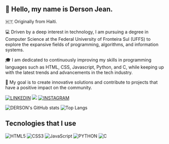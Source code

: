 ## 👋 Hello, my name is Derson Jean.

🇭🇹 Originally from Haiti.

💻 Driven by a deep interest in technology, I am pursuing a degree in Computer Science at the Federal University of Fronteira Sul (UFFS) to explore the expansive fields of programming, algorithms, and information systems.

🎓 I am dedicated to continuously improving my skills in programming languages such as HTML, CSS, Javascript, Python, and C, while keeping up with the latest trends and advancements in the tech industry.

🌟 My goal is to create innovative solutions and contribute to projects that have a positive impact on the community.


[![LINKEDIN](https://img.shields.io/badge/LinkedIn-0077B5?style=for-the-badge&logo=linkedin&logoColor=white)](https://www.linkedin.com/in/derson-jean-a88883313/)
<a href = "mailto:derson.jean@estudante.uffs.edu.br"><img src="https://img.shields.io/badge/Gmail-D14836?style=for-the-badge&logo=gmail&logoColor=white"></a>
[![INSTAGRAM](https://img.shields.io/badge/Instagram-E4405F?style=for-the-badge&logo=instagram&logoColor=white)](https://www.instagram.com/derson.jean/)

![DERSON's GitHub stats](https://github-readme-stats.vercel.app/api?username=DersonJean&show_icons=true&theme=dark)
![Top Langs](https://github-readme-stats.vercel.app/api/top-langs/?username=DersonJean&layout=compact)

## Tecnologies that I use

<div style="display: inline-block">
    <img align="center" alt="HTML5" src="https://img.shields.io/badge/HTML5-E34F26?style=for-the-badge&logo=html5&logoColor=white"/>
    <img align="center" alt="CSS3" src="https://img.shields.io/badge/CSS3-1572B6?style=for-the-badge&logo=css3&logoColor=white"/>
     <img align="center" alt="JavaScript" src="https://img.shields.io/badge/JavaScript-F7DF1E?style=for-the-badge&logo=javascript&logoColor=black"/>
    <img align="center" alt="PYTHON" src="https://img.shields.io/badge/Python-14354C?style=for-the-badge&logo=python&logoColor=white"/>
    <img align="center" alt="C" src="https://img.shields.io/badge/C-00599C?style=for-the-badge&logo=c&logoColor=white"/>
</div><br/>

